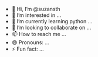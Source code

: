 - 👋 Hi, I’m @suzansth
- 👀 I’m interested in ...
- 🌱 I’m currently learning python ...
- 💞️ I’m looking to collaborate on ...
- 📫 How to reach me ...
- 😄 Pronouns: ...
- ⚡ Fun fact: ...

<!---
suzansth/suzansth is a ✨ special ✨ repository because its `README.md` (this file) appears on your GitHub profile.
You can click the Preview link to take a look at your changes.
--->
